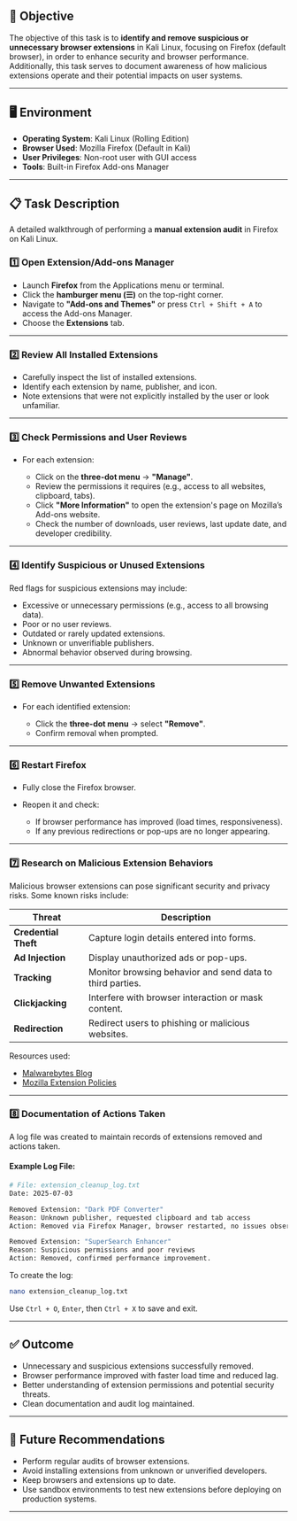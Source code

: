 ## 📌 Objective

The objective of this task is to **identify and remove suspicious or unnecessary browser extensions** in Kali Linux, focusing on Firefox (default browser), in order to enhance security and browser performance. Additionally, this task serves to document awareness of how malicious extensions operate and their potential impacts on user systems.

---

## 🖥️ Environment

* **Operating System**: Kali Linux (Rolling Edition)
* **Browser Used**: Mozilla Firefox (Default in Kali)
* **User Privileges**: Non-root user with GUI access
* **Tools**: Built-in Firefox Add-ons Manager

---

## 📋 Task Description

A detailed walkthrough of performing a **manual extension audit** in Firefox on Kali Linux.

### 1️⃣ Open Extension/Add-ons Manager

* Launch **Firefox** from the Applications menu or terminal.
* Click the **hamburger menu (☰)** on the top-right corner.
* Navigate to **"Add-ons and Themes"** or press `Ctrl + Shift + A` to access the Add-ons Manager.
* Choose the **Extensions** tab.

---

### 2️⃣ Review All Installed Extensions

* Carefully inspect the list of installed extensions.
* Identify each extension by name, publisher, and icon.
* Note extensions that were not explicitly installed by the user or look unfamiliar.

---

### 3️⃣ Check Permissions and User Reviews

* For each extension:

  * Click on the **three-dot menu** → **"Manage"**.
  * Review the permissions it requires (e.g., access to all websites, clipboard, tabs).
  * Click **"More Information"** to open the extension's page on Mozilla’s Add-ons website.
  * Check the number of downloads, user reviews, last update date, and developer credibility.

---

### 4️⃣ Identify Suspicious or Unused Extensions

Red flags for suspicious extensions may include:

* Excessive or unnecessary permissions (e.g., access to all browsing data).
* Poor or no user reviews.
* Outdated or rarely updated extensions.
* Unknown or unverifiable publishers.
* Abnormal behavior observed during browsing.

---

### 5️⃣ Remove Unwanted Extensions

* For each identified extension:

  * Click the **three-dot menu** → select **"Remove"**.
  * Confirm removal when prompted.

---

### 6️⃣ Restart Firefox

* Fully close the Firefox browser.
* Reopen it and check:

  * If browser performance has improved (load times, responsiveness).
  * If any previous redirections or pop-ups are no longer appearing.

---

### 7️⃣ Research on Malicious Extension Behaviors

Malicious browser extensions can pose significant security and privacy risks. Some known risks include:

| Threat               | Description                                               |
| -------------------- | --------------------------------------------------------- |
| **Credential Theft** | Capture login details entered into forms.                 |
| **Ad Injection**     | Display unauthorized ads or pop-ups.                      |
| **Tracking**         | Monitor browsing behavior and send data to third parties. |
| **Clickjacking**     | Interfere with browser interaction or mask content.       |
| **Redirection**      | Redirect users to phishing or malicious websites.         |

Resources used:

* [Malwarebytes Blog](https://www.malwarebytes.com/blog)
* [Mozilla Extension Policies](https://extensionworkshop.com/documentation/publish/add-on-policies/)

---

### 8️⃣ Documentation of Actions Taken

A log file was created to maintain records of extensions removed and actions taken.

#### Example Log File:

```bash
# File: extension_cleanup_log.txt
Date: 2025-07-03

Removed Extension: "Dark PDF Converter"
Reason: Unknown publisher, requested clipboard and tab access
Action: Removed via Firefox Manager, browser restarted, no issues observed.

Removed Extension: "SuperSearch Enhancer"
Reason: Suspicious permissions and poor reviews
Action: Removed, confirmed performance improvement.
```

To create the log:

```bash
nano extension_cleanup_log.txt
```

Use `Ctrl + O`, `Enter`, then `Ctrl + X` to save and exit.

---

## ✅ Outcome

* Unnecessary and suspicious extensions successfully removed.
* Browser performance improved with faster load time and reduced lag.
* Better understanding of extension permissions and potential security threats.
* Clean documentation and audit log maintained.

---

## 📎 Future Recommendations

* Perform regular audits of browser extensions.
* Avoid installing extensions from unknown or unverified developers.
* Keep browsers and extensions up to date.
* Use sandbox environments to test new extensions before deploying on production systems.

---

